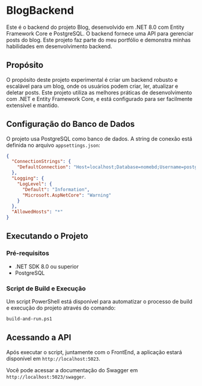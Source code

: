 # BlogBackend

Este é o backend do projeto Blog, desenvolvido em .NET 8.0 com Entity Framework Core e PostgreSQL. O backend fornece uma API para gerenciar posts do blog. Este projeto faz parte do meu portfólio e demonstra minhas habilidades em desenvolvimento backend.

## Propósito

O propósito deste projeto experimental é criar um backend robusto e escalável para um blog, onde os usuários podem criar, ler, atualizar e deletar posts. Este projeto utiliza as melhores práticas de desenvolvimento com .NET e Entity Framework Core, e está configurado para ser facilmente extensível e mantido.

## Configuração do Banco de Dados

O projeto usa PostgreSQL como banco de dados. A string de conexão está definida no arquivo `appsettings.json`:

```json
{
  "ConnectionStrings": {
    "DefaultConnection": "Host=localhost;Database=nomebd;Username=postgres;Password=senhabd"
  },
  "Logging": {
    "LogLevel": {
      "Default": "Information",
      "Microsoft.AspNetCore": "Warning"
    }
  },
  "AllowedHosts": "*"
}
```

## Executando o Projeto

### Pré-requisitos

- .NET SDK 8.0 ou superior
- PostgreSQL

### Script de Build e Execução
Um script PowerShell está disponível para automatizar o processo de build e execução do projeto através do comando:

```sh
build-and-run.ps1
```


## Acessando a API
Após executar o script, juntamente com o FrontEnd, a aplicação estará disponível em `http://localhost:5023`. 

Você pode acessar a documentação do Swagger em `http://localhost:5023/swagger`.
